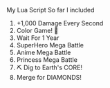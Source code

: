 My Lua Script
So far I included
1. +1,000 Damage Every Second
2. Color Game! 🎨
3. Wait For 1 Year
4. SuperHero Mega Battle
5. Anime Mega Battle
6. Princess Mega Battle
7. ⛏️ Dig to Earth's CORE!
8. Merge for DIAMONDS!
